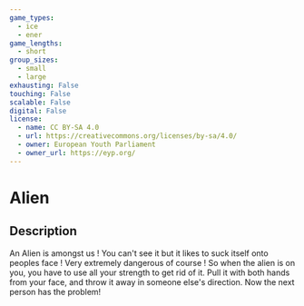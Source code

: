 ```yaml
---
game_types:
  - ice
  - ener
game_lengths:
  - short
group_sizes:
  - small
  - large
exhausting: False
touching: False
scalable: False
digital: False
license:
  - name: CC BY-SA 4.0
  - url: https://creativecommons.org/licenses/by-sa/4.0/
  - owner: European Youth Parliament
  - owner_url: https://eyp.org/
---
```

# Alien

## Description
An Alien is amongst us ! You can't see it but it likes to suck itself onto peoples
face ! Very extremely dangerous of course ! So when the alien is on you, you have to use all your strength to get rid of it. Pull it with both hands from your face, and throw it away in someone else's direction. Now the next person has the problem!
